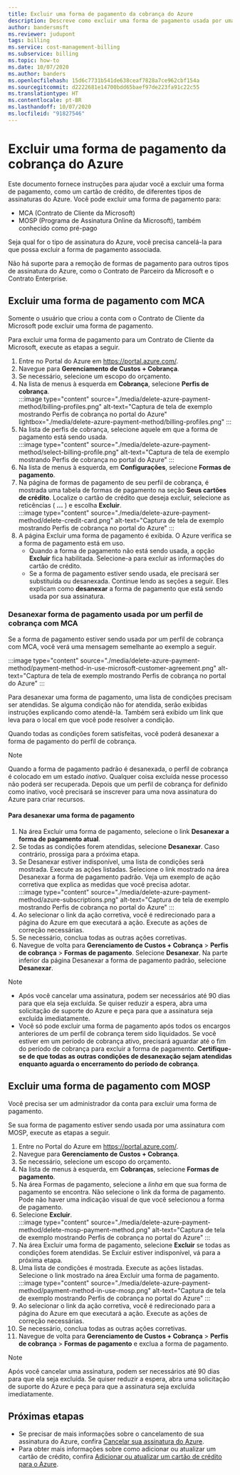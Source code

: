 ```yaml
---
title: Excluir uma forma de pagamento da cobrança do Azure
description: Descreve como excluir uma forma de pagamento usada por uma assinatura do Azure.
author: bandersmsft
ms.reviewer: judupont
tags: billing
ms.service: cost-management-billing
ms.subservice: billing
ms.topic: how-to
ms.date: 10/07/2020
ms.author: banders
ms.openlocfilehash: 15d6c7731b541de638ceaf7828a7ce962cbf154a
ms.sourcegitcommit: d2222681e14700bdd65baef97de223fa91c22c55
ms.translationtype: HT
ms.contentlocale: pt-BR
ms.lasthandoff: 10/07/2020
ms.locfileid: "91827546"
---
```

# <a name="delete-an-azure-billing-payment-method"></a>Excluir uma forma de pagamento da cobrança do Azure

Este documento fornece instruções para ajudar você a excluir uma forma de pagamento, como um cartão de crédito, de diferentes tipos de assinaturas do Azure. Você pode excluir uma forma de pagamento para:

- MCA (Contrato de Cliente da Microsoft)
- MOSP (Programa de Assinatura Online da Microsoft), também conhecido como pré-pago

Seja qual for o tipo de assinatura do Azure, você precisa cancelá-la para que possa excluir a forma de pagamento associada.

Não há suporte para a remoção de formas de pagamento para outros tipos de assinatura do Azure, como o Contrato de Parceiro da Microsoft e o Contrato Enterprise.

## <a name="delete-an-mca-payment-method"></a>Excluir uma forma de pagamento com MCA

Somente o usuário que criou a conta com o Contrato de Cliente da Microsoft pode excluir uma forma de pagamento.

Para excluir uma forma de pagamento para um Contrato de Cliente da Microsoft, execute as etapas a seguir.

1. Entre no Portal do Azure em https://portal.azure.com/.
1. Navegue para **Gerenciamento de Custos + Cobrança**.
1. Se necessário, selecione um escopo do orçamento.
1. Na lista de menus à esquerda em **Cobrança**, selecione **Perfis de cobrança**.  
    :::image type="content" source="./media/delete-azure-payment-method/billing-profiles.png" alt-text="Captura de tela de exemplo mostrando Perfis de cobrança no portal do Azure" lightbox="./media/delete-azure-payment-method/billing-profiles.png" :::
1. Na lista de perfis de cobrança, selecione aquele em que a forma de pagamento está sendo usada.  
    :::image type="content" source="./media/delete-azure-payment-method/select-billing-profile.png" alt-text="Captura de tela de exemplo mostrando Perfis de cobrança no portal do Azure" :::
1. Na lista de menus à esquerda, em **Configurações**, selecione **Formas de pagamento**.
1. Na página de formas de pagamento de seu perfil de cobrança, é mostrada uma tabela de formas de pagamento na seção **Seus cartões de crédito**. Localize o cartão de crédito que deseja excluir, selecione as reticências ( **…** ) e escolha **Excluir**.  
    :::image type="content" source="./media/delete-azure-payment-method/delete-credit-card.png" alt-text="Captura de tela de exemplo mostrando Perfis de cobrança no portal do Azure" :::
1. A página Excluir uma forma de pagamento é exibida. O Azure verifica se a forma de pagamento está em uso.
    - Quando a forma de pagamento não está sendo usada, a opção **Excluir** fica habilitada. Selecione-a para excluir as informações do cartão de crédito.
    - Se a forma de pagamento estiver sendo usada, ele precisará ser substituída ou desanexada. Continue lendo as seções a seguir. Eles explicam como **desanexar** a forma de pagamento que está sendo usada por sua assinatura.

### <a name="detach-payment-method-used-by-an-mca-billing-profile"></a>Desanexar forma de pagamento usada por um perfil de cobrança com MCA

Se a forma de pagamento estiver sendo usada por um perfil de cobrança com MCA, você verá uma mensagem semelhante ao exemplo a seguir.

:::image type="content" source="./media/delete-azure-payment-method/payment-method-in-use-microsoft-customer-agreement.png" alt-text="Captura de tela de exemplo mostrando Perfis de cobrança no portal do Azure" :::

Para desanexar uma forma de pagamento, uma lista de condições precisam ser atendidas. Se alguma condição não for atendida, serão exibidas instruções explicando como atendê-la. Também será exibido um link que leva para o local em que você pode resolver a condição.

Quando todas as condições forem satisfeitas, você poderá desanexar a forma de pagamento do perfil de cobrança.

> [!NOTE]
> Quando a forma de pagamento padrão é desanexada, o perfil de cobrança é colocado em um estado _inativo_. Qualquer coisa excluída nesse processo não poderá ser recuperada. Depois que um perfil de cobrança for definido como inativo, você precisará se inscrever para uma nova assinatura do Azure para criar recursos.

#### <a name="to-detach-a-payment-method"></a>Para desanexar uma forma de pagamento

1. Na área Excluir uma forma de pagamento, selecione o link **Desanexar a forma de pagamento atual**.
1. Se todas as condições forem atendidas, selecione **Desanexar**. Caso contrário, prossiga para a próxima etapa.
1. Se Desanexar estiver indisponível, uma lista de condições será mostrada. Execute as ações listadas. Selecione o link mostrado na área Desanexar a forma de pagamento padrão. Veja um exemplo de ação corretiva que explica as medidas que você precisa adotar.  
    :::image type="content" source="./media/delete-azure-payment-method/azure-subscriptions.png" alt-text="Captura de tela de exemplo mostrando Perfis de cobrança no portal do Azure" :::
1. Ao selecionar o link da ação corretiva, você é redirecionado para a página do Azure em que executará a ação. Execute as ações de correção necessárias.
1. Se necessário, conclua todas as outras ações corretivas.
1. Navegue de volta para **Gerenciamento de Custos + Cobrança** > **Perfis de cobrança** > **Formas de pagamento**. Selecione **Desanexar**. Na parte inferior da página Desanexar a forma de pagamento padrão, selecione **Desanexar**.

> [!NOTE]
> - Após você cancelar uma assinatura, podem ser necessários até 90 dias para que ela seja excluída. Se quiser reduzir a espera, abra uma solicitação de suporte do Azure e peça para que a assinatura seja excluída imediatamente.
> - Você só pode excluir uma forma de pagamento após todos os encargos anteriores de um perfil de cobrança terem sido liquidados. Se você estiver em um período de cobrança ativo, precisará aguardar até o fim do período de cobrança para excluir a forma de pagamento. **Certifique-se de que todas as outras condições de desanexação sejam atendidas enquanto aguarda o encerramento do período de cobrança**.

## <a name="delete-a-mosp-payment-method"></a>Excluir uma forma de pagamento com MOSP

Você precisa ser um administrador da conta para excluir uma forma de pagamento.

Se sua forma de pagamento estiver sendo usada por uma assinatura com MOSP, execute as etapas a seguir.

1. Entre no Portal do Azure em https://portal.azure.com/.
1. Navegue para **Gerenciamento de Custos + Cobrança**.
1. Se necessário, selecione um escopo do orçamento.
1. Na lista de menus à esquerda, em **Cobranças**, selecione **Formas de pagamento**.
1. Na área Formas de pagamento, selecione a _linha_ em que sua forma de pagamento se encontra. Não selecione o link da forma de pagamento. Pode não haver uma indicação visual de que você selecionou a forma de pagamento.
1. Selecione **Excluir**.  
    :::image type="content" source="./media/delete-azure-payment-method/delete-mosp-payment-method.png" alt-text="Captura de tela de exemplo mostrando Perfis de cobrança no portal do Azure" :::
1. Na área Excluir uma forma de pagamento, selecione **Excluir** se todas as condições forem atendidas. Se Excluir estiver indisponível, vá para a próxima etapa.
1. Uma lista de condições é mostrada. Execute as ações listadas. Selecione o link mostrado na área Excluir uma forma de pagamento.  
    :::image type="content" source="./media/delete-azure-payment-method/payment-method-in-use-mosp.png" alt-text="Captura de tela de exemplo mostrando Perfis de cobrança no portal do Azure" :::
1. Ao selecionar o link da ação corretiva, você é redirecionado para a página do Azure em que executará a ação. Execute as ações de correção necessárias.
1. Se necessário, conclua todas as outras ações corretivas.
1. Navegue de volta para **Gerenciamento de Custos + Cobrança** > **Perfis de cobrança** > **Formas de pagamento** e exclua a forma de pagamento.

> [!NOTE]
> Após você cancelar uma assinatura, podem ser necessários até 90 dias para que ela seja excluída. Se quiser reduzir a espera, abra uma solicitação de suporte do Azure e peça para que a assinatura seja excluída imediatamente.

## <a name="next-steps"></a>Próximas etapas

- Se precisar de mais informações sobre o cancelamento de sua assinatura do Azure, confira [Cancelar sua assinatura do Azure](cancel-azure-subscription.md).
- Para obter mais informações sobre como adicionar ou atualizar um cartão de crédito, confira [Adicionar ou atualizar um cartão de crédito para o Azure](change-credit-card.md).
